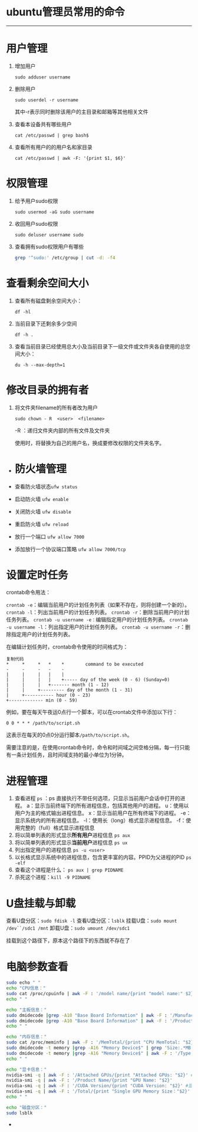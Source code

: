 # ubuntu管理员常用的命令

------



# 用户管理

1. 增加用户
   ```undefined
   sudo adduser username
   ```
2. 删除用户
   ```undefined
   sudo userdel -r username
   ```
   其中-r表示同时删除该用户的主目录和邮箱等其他相关文件

3. 查看本设备共有哪些用户
   ```undefined
   cat /etc/passwd | grep bash$
   ```

4. 查看所有用户的的用户名和家目录

   ```undefined
   cat /etc/passwd | awk -F: '{print $1, $6}'
   ```

# 权限管理

1. 给予用户sudo权限
   ```Shell
   sudo usermod -aG sudo username
   ```
2. 收回用户sudo权限
   ```Shell
   sudo deluser username sudo
   ```
3. 查看拥有sudo权限用户有哪些
   ```Bash
   grep '^sudo:' /etc/group | cut -d: -f4
   ```

# 查看剩余空间大小

1. 查看所有磁盘剩余空间大小：
   ```undefined
   df -hl
   ```
2. 当前目录下还剩余多少空间
   ```undefined
   df -h .
   ```
3. 查看当前目录已经使用总大小及当前目录下一级文件或文件夹各自使用的总空间大小：
   ```undefined
   du -h --max-depth=1
   ```

# 修改目录的拥有者

1. 将文件夹filename的所有者改为用户<user>

   ```
   sudo chown - R  <user>  <filename>
   ```

   -R ：递归文件夹内部的所有文件及文件夹

   使用时，将<user>替换为自己的用户名，<filename>换成要修改权限的文件夹名字。

- # 防火墙管理

-  查看防火墙状态`ufw status`

-  启动防火墙 `ufw enable`

-  关闭防火墙 `ufw disable`

-  重启防火墙 `ufw reload`

-  放行一个端口 `ufw allow 7000`

-  添加放行一个协议端口策略 `ufw allow 7000/tcp`

# 设置定时任务

crontab命令用法：

`crontab -e`：编辑当前用户的计划任务列表（如果不存在，则将创建一个新的）。
`crontab -l`：列出当前用户的计划任务列表。
`crontab -r`：删除当前用户的计划任务列表。
`crontab -u username -e：`编辑指定用户的计划任务列表。
`crontab -u username -l`：列出指定用户的计划任务列表。
`crontab -u username -r`：删除指定用户的计划任务列表。

在编辑计划任务时，crontab命令使用的时间格式为：

```Plain
复制代码
*     *     *   *    *        command to be executed
-     -     -   -    -
|     |     |   |    |
|     |     |   |    +----- day of the week (0 - 6) (Sunday=0)
|     |     |   +------- month (1 - 12)
|     |     +--------- day of the month (1 - 31)
|     +----------- hour (0 - 23)
+------------- min (0 - 59)
```

例如，要在每天午夜运0点行一个脚本，可以在crontab文件中添加以下行：

```Plain
0 0 * * * /path/to/script.sh
```

这表示在每天的0点0分运行脚本`/path/to/script.sh`。

需要注意的是，在使用crontab命令时，命令和时间域之间空格分隔，每一行只能有一条计划任务，且时间域支持的最小单位为1分钟。

# 进程管理

1. 查看进程 `ps` ：ps 直接执行不带任何选项，只显示当前用户会话中打开的进程。
   a：显示当前终端下的所有进程信息，包括其他用户的进程。
   u：使用以用户为主的格式输出进程信息。
   x：显示当前用户在所有终端下的进程。
   -e：显示系统内的所有进程信息。
   -l：使用长（long）格式显示进程信息。
   -f：使用完整的（full）格式显示进程信息
2. 将以简单列表的形式显示**所有用户**进程信息 `ps aux` 
3. 将以简单列表的形式显示**当前用户**进程信息 `ps ux`
4. 列出指定用户的进程信息 `ps -u <user>`
5. 以长格式显示系统中的进程信息，包含更丰富的内容。PPID为父进程的PID `ps -elf`
6. 查看这个进程是什么： `ps aux | grep PIDNAME`
7. 杀死这个进程：`kill -9 PIDNAME`



# U盘挂载与卸载

   查看U盘分区：`sudo fdisk -l`
   查看U盘分区：`lsblk`
   挂载U盘：`sudo mount /dev``/sdc1 /mnt`
   卸载U盘：`sudo umount /dev/sdc1`

挂载到这个路径下，原本这个路径下的东西就不存在了

# 电脑参数查看

```Bash
sudo echo " "
echo "CPU信息："
sudo cat /proc/cpuinfo | awk -F : '/model name/{print "model name:" $2}' | head -n 1
echo " "

echo "主板信息："
sudo dmidecode |grep -A10 "Base Board Information" | awk -F : '/Manufacturer:/{print "Manufacturer: "$2}'
sudo dmidecode |grep -A10 "Base Board Information" | awk -F : '/Product Name:/{print "Product Name: "$2}'
echo " "

echo "内存信息："
sudo cat /proc/meminfo | awk -F : '/MemTotal/{print "CPU MemTotal: "$2}'
sudo dmidecode -t memory |grep -A16 "Memory Device$" | grep 'Size:.*MB' |wc -l | awk -F : '//{print "Mem nums: "$1}'
sudo dmidecode -t memory |grep -A16 "Memory Device$" | awk -F : '/Type:/{print "Mem Type: "$2} /Speed/{print "Mem speed: "$2}'
echo " "

echo "显卡信息："
nvidia-smi -q | awk -F : '/Attached GPUs/{print "Attached GPUs: "$2}' #显卡个数
nvidia-smi -q | awk -F : '/Product Name/{print "GPU Name: "$2}'
nvidia-smi -q | awk -F : '/CUDA Version/{print "CUDA Version: "$2}' #显卡cuda支持的最大版本
nvidia-smi -q | awk -F : '/Total/{print "Single GPU Memory Size："$2}' | head -n 1
echo " "

echo "磁盘分区："
sudo lsblk
```

- 